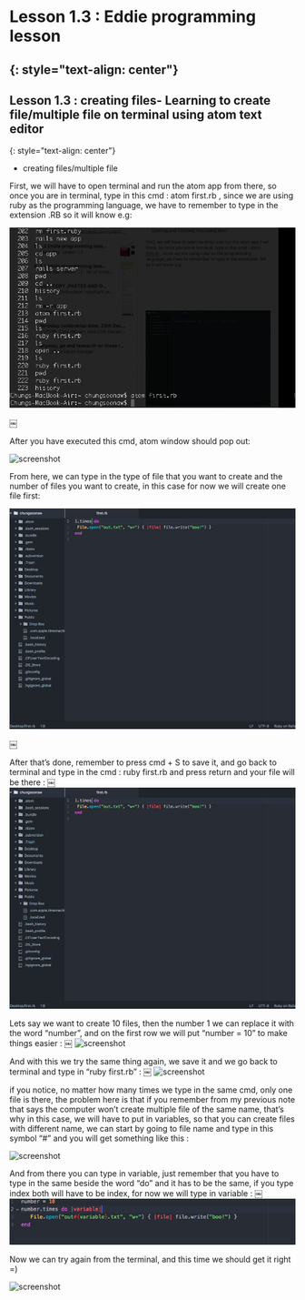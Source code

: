 # Lesson 1.3 : Eddie programming lesson
{: style="text-align: center"}
---------------------------------------


## Lesson 1.3 : creating files- Learning to create file/multiple file on terminal using atom text editor
{: style="text-align: center"}

- creating files/multiple file

First, we will have to open terminal and run the atom app from there, so once you are in terminal, type in this cmd : atom first.rb , since we are using ruby as the programming language, we have to remember to type in the extension .RB so it will know e.g:

![screenshot][id]

[id]:/images/Lesson1.3/Photo1.png
￼

After you have executed this cmd, atom window should pop out:

![screenshot][id2]

[id2]:/images/Lesson1.3/Photo2.png￼


From here, we can type in the type of file that you want to create and the number of files you want to create, in this case for now we will create one file first:

![screentshot][id3]

[id3]:/images/Lesson1.3/Photo3.png
￼

After that’s done, remember to press cmd + S to save it, and go back to terminal and type in the cmd : ruby first.rb and press return and your file will be there :
￼
![screenshot][id3]

[id3]:/image/Lesson1.3/Photo4.png

Lets say we want to create 10 files, then the number 1 we can replace it with the word “number”, and on the first row we will put “number = 10” to make things easier :
￼
![screenshot][id4]

[id4]:/image/Lesson1.3/Photo5.png

And with this we try the same thing again, we save it and we go back to terminal and type in “ruby first.rb” :
￼
![screenshot][id5]

[id5]:/image/Lesson1.3/Photo6.png

if you notice, no matter how many times we type in the same cmd, only one file is there,  the problem here is that if you remember from my previous note that says the computer won’t create multiple file of the same name, that’s why in this case, we will have to put in variables, so that you can create files with different name, we can start by going to file name and type in this symbol “#” and you will get something like this :

![screenshot][id6]

[id6]:/images/Lesson1.3/Photo7.png￼

And from there you can type in variable, just remember that you have to type in the same beside the word “do” and it has to be the same, if you type index both will have to be index, for now we will type in variable :
￼
![screenshot][id7]

[id7]:/images/Lesson1.3/Photo8.png

Now we can try again from the terminal, and this time we should get it right =)

![screenshot][id8]

[id8]:/images/Lesson1.3/Photo9.png￼
